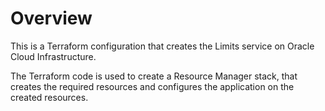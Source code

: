 # Overview
This is a Terraform configuration that creates the Limits service on Oracle Cloud Infrastructure.

The Terraform code is used to create a Resource Manager stack, that creates the required resources and configures the application on the created resources.